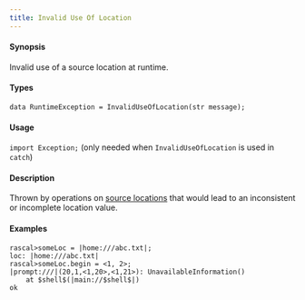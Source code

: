 ```yaml
---
title: Invalid Use Of Location
---
```


#### Synopsis

Invalid use of a source location at runtime.

#### Types

`data RuntimeException = InvalidUseOfLocation(str message);`
       
#### Usage

`import Exception;` (only needed when `InvalidUseOfLocation` is used in `catch`)

#### Description

Thrown by operations on [source locations](/Rascal/Expressions/Values/Location) that would 
lead to an inconsistent or incomplete location value.

#### Examples


```rascal-shell
rascal>someLoc = |home:///abc.txt|;
loc: |home:///abc.txt|
rascal>someLoc.begin = <1, 2>;
|prompt:///|(20,1,<1,20>,<1,21>): UnavailableInformation()
	at $shell$(|main://$shell$|)
ok
```

